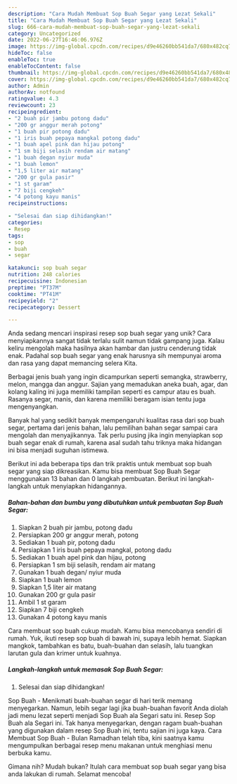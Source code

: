 ```yaml
---
description: "Cara Mudah Membuat Sop Buah Segar yang Lezat Sekali"
title: "Cara Mudah Membuat Sop Buah Segar yang Lezat Sekali"
slug: 666-cara-mudah-membuat-sop-buah-segar-yang-lezat-sekali
category: Uncategorized
date: 2022-06-27T16:46:06.976Z
image: https://img-global.cpcdn.com/recipes/d9e46260bb541da7/680x482cq70/sop-buah-segar-foto-resep-utama.jpg
hideToc: false
enableToc: true
enableTocContent: false
thumbnail: https://img-global.cpcdn.com/recipes/d9e46260bb541da7/680x482cq70/sop-buah-segar-foto-resep-utama.jpg
cover: https://img-global.cpcdn.com/recipes/d9e46260bb541da7/680x482cq70/sop-buah-segar-foto-resep-utama.jpg
author: Admin
authorAv: notfound
ratingvalue: 4.3
reviewcount: 23
recipeingredient:
- "2 buah pir jambu potong dadu"
- "200 gr anggur merah potong"
- "1 buah pir potong dadu"
- "1 iris buah pepaya mangkal potong dadu"
- "1 buah apel pink dan hijau potong"
- "1 sm biji selasih rendam air matang"
- "1 buah degan nyiur muda"
- "1 buah lemon"
- "1,5 liter air matang"
- "200 gr gula pasir"
- "1 st garam"
- "7 biji cengkeh"
- "4 potong kayu manis"
recipeinstructions:

- "Selesai dan siap dihidangkan!"
categories:
- Resep
tags:
- sop
- buah
- segar

katakunci: sop buah segar 
nutrition: 248 calories
recipecuisine: Indonesian
preptime: "PT37M"
cooktime: "PT41M"
recipeyield: "2"
recipecategory: Dessert

---
```





Anda sedang mencari inspirasi resep sop buah segar yang unik? Cara menyiapkannya sangat tidak terlalu sulit namun tidak gampang juga. Kalau keliru mengolah maka hasilnya akan hambar dan justru cenderung tidak enak. Padahal sop buah segar yang enak harusnya sih mempunyai aroma dan rasa yang dapat memancing selera Kita.





Berbagai jenis buah yang ingin dicampurkan seperti semangka, strawberry, melon, mangga dan anggur. Sajian yang memadukan aneka buah, agar, dan kolang kaling ini juga memiliki tampilan seperti es campur atau es buah. Rasanya segar, manis, dan karena memiliki beragam isian tentu juga mengenyangkan.

Banyak hal yang sedikit banyak mempengaruhi kualitas rasa dari sop buah segar, pertama dari jenis bahan, lalu pemilihan bahan segar sampai cara mengolah dan menyajikannya. Tak perlu pusing jika ingin menyiapkan sop buah segar enak di rumah, karena asal sudah tahu triknya maka hidangan ini bisa menjadi suguhan istimewa.






Berikut ini ada beberapa tips dan trik praktis untuk membuat sop buah segar yang siap dikreasikan. Kamu bisa membuat Sop Buah Segar menggunakan 13 bahan dan 0 langkah pembuatan. Berikut ini langkah-langkah untuk menyiapkan hidangannya.

<!--inarticleads1-->

##### Bahan-bahan dan bumbu yang dibutuhkan untuk pembuatan Sop Buah Segar:

1. Siapkan 2 buah pir jambu, potong dadu
1. Persiapkan 200 gr anggur merah, potong
1. Sediakan 1 buah pir, potong dadu
1. Persiapkan 1 iris buah pepaya mangkal, potong dadu
1. Sediakan 1 buah apel pink dan hijau, potong
1. Persiapkan 1 sm biji selasih, rendam air matang
1. Gunakan 1 buah degan/ nyiur muda
1. Siapkan 1 buah lemon
1. Siapkan 1,5 liter air matang
1. Gunakan 200 gr gula pasir
1. Ambil 1 st garam
1. Siapkan 7 biji cengkeh
1. Gunakan 4 potong kayu manis


Cara membuat sop buah cukup mudah. Kamu bisa mencobanya sendiri di rumah. Yuk, ikuti resep sop buah di bawah ini, supaya lebih hemat. Siapkan mangkok, tambahkan es batu, buah-buahan dan selasih, lalu tuangkan larutan gula dan krimer untuk kuahnya. 

<!--inarticleads2-->

##### Langkah-langkah untuk memasak Sop Buah Segar:


1. Selesai dan siap dihidangkan!

Sop Buah - Menikmati buah-buahan segar di hari terik memang menyegarkan. Namun, lebih segar lagi jika buah-buahan favorit Anda diolah jadi menu lezat seperti menjadi Sop Buah ala Segari satu ini. Resep Sop Buah ala Segari ini. Tak hanya menyegarkan, dengan ragam buah-buahan yang digunakan dalam resep Sop Buah ini, tentu sajian ini juga kaya. Cara Membuat Sop Buah - Bulan Ramadhan telah tiba, kini saatnya kamu mengumpulkan berbagai resep menu makanan untuk menghiasi menu berbuka kamu. 

Gimana nih? Mudah bukan? Itulah cara membuat sop buah segar yang bisa anda lakukan di rumah. Selamat mencoba!
